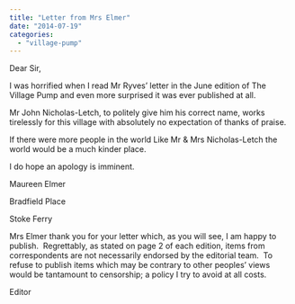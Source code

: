 ```yaml
---
title: "Letter from Mrs Elmer"
date: "2014-07-19"
categories: 
  - "village-pump"
---
```


Dear Sir,

I was horrified when I read Mr Ryves’ letter in the June edition of The Village Pump and even more surprised it was ever published at all.

Mr John Nicholas-Letch, to politely give him his correct name, works tirelessly for this village with absolutely no expectation of thanks of praise.

If there were more people in the world Like Mr & Mrs Nicholas-Letch the world would be a much kinder place.

I do hope an apology is imminent.

Maureen Elmer

Bradfield Place

Stoke Ferry

Mrs Elmer thank you for your letter which, as you will see, I am happy to publish.  Regrettably, as stated on page 2 of each edition, items from correspondents are not necessarily endorsed by the editorial team.  To refuse to publish items which may be contrary to other peoples’ views would be tantamount to censorship; a policy I try to avoid at all costs.

Editor
